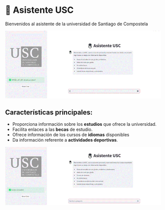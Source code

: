 # 🤖 Asistente USC

Bienvenidos al asistente de la universidad de Santiago de Compostela

<p align="center">
  <img src="img/demo.gif" alt="Asistente USC" width="600"/>
</p>


## Características principales:
- Proporciona información sobre los **estudios** que ofrece la universidad.
- Facilita enlaces a las **becas** de estudio.
- Ofrece información de los cursos de **idiomas** disponibles
- Da información referente a **actividades deportivas**.

<p align="center">
  <img src="img/idiomas.gif" alt="Información sobre cursos de idiomas" width="600"/>
</p>
